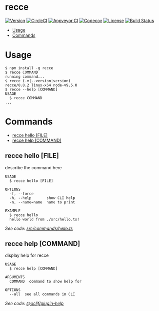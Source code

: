 recce
=====

[![Version](https://img.shields.io/npm/v/recce.svg)](https://npmjs.org/package/recce)
[![CircleCI](https://circleci.com/gh/escapace/recce/tree/master.svg?style=shield)](https://circleci.com/gh/escapace/recce/tree/master)
[![Appveyor CI](https://ci.appveyor.com/api/projects/status/github/escapace/recce?branch=master&svg=true)](https://ci.appveyor.com/project/escapace/recce/branch/master)
[![Codecov](https://codecov.io/gh/escapace/recce/branch/master/graph/badge.svg)](https://codecov.io/gh/escapace/recce)
[![License](https://img.shields.io/npm/l/recce.svg)](https://github.com/escapace/recce/blob/master/package.json)
[![Build Status](https://travis-ci.org/escapace/recce.svg?branch=master)](https://travis-ci.org/escapace/recce)

<!-- toc -->
* [Usage](#usage)
* [Commands](#commands)
<!-- tocstop -->
# Usage
<!-- usage -->
```sh-session
$ npm install -g recce
$ recce COMMAND
running command...
$ recce (-v|--version|version)
recce/0.0.2 linux-x64 node-v9.5.0
$ recce --help [COMMAND]
USAGE
  $ recce COMMAND
...
```
<!-- usagestop -->
# Commands
<!-- commands -->
* [recce hello [FILE]](#recce-hello-file)
* [recce help [COMMAND]](#recce-help-command)

## recce hello [FILE]

describe the command here

```
USAGE
  $ recce hello [FILE]

OPTIONS
  -f, --force
  -h, --help       show CLI help
  -n, --name=name  name to print

EXAMPLE
  $ recce hello
  hello world from ./src/hello.ts!
```

_See code: [src/commands/hello.ts](https://github.com/escapace/recce/blob/v0.0.2/src/commands/hello.ts)_

## recce help [COMMAND]

display help for recce

```
USAGE
  $ recce help [COMMAND]

ARGUMENTS
  COMMAND  command to show help for

OPTIONS
  --all  see all commands in CLI
```

_See code: [@oclif/plugin-help](https://github.com/oclif/plugin-help/blob/v1.2.4/src/commands/help.ts)_
<!-- commandsstop -->
